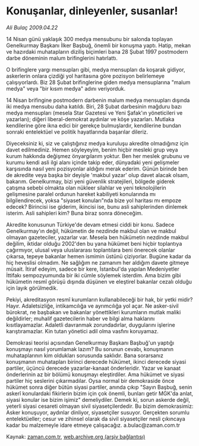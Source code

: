 # Konuşanlar, dinleyenler, susanlar!

*Ali Bulaç 2009.04.22*

<tr><td class="metin" colspan="2" style="padding-top: 20px; padding-left: 5px; padding-right: 10px;">14 Nisan günü yaklaşık 300 medya mensubunu bir salonda toplayan Genelkurmay Başkanı İlker Başbuğ, önemli bir konuşma yaptı. Hatip, mekan ve hazırdaki muhatapların diziliş biçimleri bana 28 Şubat 1997 postmodern darbe döneminin malum brifinglerini hatırlattı.</td></tr><tr><td class="metin" colspan="2" style="padding-top: 20px; padding-left: 5px; padding-right: 10px;"><p>O brifinglere yargı mensupları gibi, medya mensupları da koşarak gidiyor, askerlerin onlara çizdiği yol haritasına göre pozisyon belirlemeye çalışıyorlardı. Biz 28 Şubat brifinglerine giden medya mensuplarına "malum medya" veya "bir kısım medya" adını veriyorduk.
<p> 14 Nisan brifingine postmodern darbenin malum medya mensupları dışında iki medya mensubu daha katıldı. Biri, 28 Şubat darbesinin mağduru bazı medya mensupları (mesela Star Gazetesi ve Yeni Şafak'ın yöneticileri ve yazarları); diğeri liberal-demokrat aydınlar ve köşe yazarları. Mutlaka kendilerine göre ikna edici bir gerekçe bulmuşlardır, kendilerine bundan sonraki entelektüel ve politik hayatlarında başarılar dileriz.
<p> Diyeceksiniz ki, siz ve çalıştığınız medya kuruluşu akredite olmadığınız için davet edilmediniz. Hemen söyleyeyim, benim hiçbir mesleki grup veya kurum hakkında değişmez önyargılarım yoktur. Ben her meslek grubunu ve kurumu kendi asli ilgi alanı içinde takip eder, dünyadaki yeni gelişmeler karşısında nasıl yeni pozisyonlar aldığını merak ederim. Günün birinde ben de akredite veya başka bir deyişle 'makbul yazar' olup davet alacak olsam, bakarım. Genelkurmay, bizi yeni güvenlik stratejileri, bölgede giderek çatışma sebebi olmakta olan nükleer silahlar ve yeni teknolojilerin gelişmesine paralel ordunun hareket kabiliyeti konularında mı bilgilendirecek, yoksa "siyaset konuları"nda bize yol haritası mı empoze edecek? Birincisi ise giderim, ikincisi ise, bunu asli sahiplerinden dinlemek isterim. Asli sahipleri kim? Buna biraz sonra döneceğim.
<p> Akredite konusunun Türkiye'de devam etmesi ciddi bir konu. Sadece Genelkurmay'ın değil, hükümetin de nezdinde makbul olan ve makbul olmayan gazeteciler, yazarlar var. Mesela ben hükümetin nezdinde makbul değilim, iktidar olduğu 2002'den bu yana hükümet beni hiçbir toplantıya çağırmıyor, ulusal veya uluslararası toplantılara beni önerecek olanlar çıkarsa, tepeye bakanlar hemen ismimin üstünü çiziyorlar. Bugüne kadar da hiç heveslisi olmadım. Ne sağlığım ne zamanım her aldığım davete gitmeye müsait. İtiraf edeyim, sadece bir kere, İstanbul'da yapılan Medeniyetler İttifakı sempozyumunda bir iki cümle söylemek isterdim. Ama bizim gibi hükümetin resmî görüşü dışında düşünen ve eleştirel bakanlar cezalı olduğu için layık görülmedik.
<p> Pekiyi, akreditasyon resmî kurumların kullanabileceği bir hak, bir yetki midir? Hayır. Adaletsizliğe, intikamcılığa ve ayrımcılığa yol açar. Ne asker-sivil bürokrat, ne başbakan ve bakanlar yönettikleri kurumların mutlak maliki değildirler; muhalif gazetecilerin haber ve bilgi alma haklarını kısıtlayamazlar. Adaletli davranmak zorundadırlar, duygularını işlerine karıştıramazlar. Kin tutan yönetici adil olma vasfını koruyamaz.
<p> Demokrasi teorisi açısından Genelkurmay Başkanı Başbuğ'un yaptığı konuşmayı nasıl yorumlamak lazım? Bu sorunun cevabı, konuşmanın muhataplarının kim oldukları sorusunda saklıdır. Bana sorarsanız konuşmanın muhatapları birinci derecede hükümet, ikinci derecede siyasi partiler, üçüncü derecede yazarlar-kanaat önderleridir. Yazar ve kanaat önderlerinin az bir bölümü konuşmayı eleştirdiler. Ama hükümet ve siyasi partiler hiç seslerini çıkarmadılar. Oysa normal bir demokraside önce hükümet sonra diğer bütün siyasi partiler, anında çıkıp "Sayın Başbuğ, senin askerî konulardaki fikirlerin bizim için çok önemli, bunları getir MGK'da anlat, siyasi konular ise bizim işimiz" demeliydiler. Demek ki, sorun askerde değil, yeterli siyasi cesareti olmayan sivil siyasetçilerdedir. Bu bizim demokrasimiz: Asker konuşuyor, aydınlar dinliyor, siyasetçiler susuyor. Gerçekten sorumlu entelektüeller; cesur ve zihinsel olarak da sivil siyasetçiler nesli çıkıncaya kadar bu malzemeyle idare etmeye çalışacağız. a.bulac@zaman.com.tr<br/></p></p></p></p></p></p></td></tr>

Kaynak: [zaman.com.tr](http://zaman.com.tr/yazar.do?yazino=840177), [web.archive.org (arşiv bağlantısı)](http://web.archive.org/web/20090425032043/http://www.zaman.com.tr:80/yazar.do?yazino=840177)
